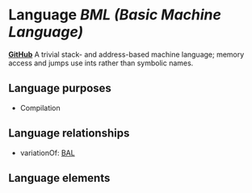 # Language _BML (Basic Machine Language)_
**[GitHub](https://github.com/softlang/yas/blob/master/BML)**
A trivial stack- and address-based machine language; memory access and jumps use ints rather than symbolic names.

## Language purposes
* Compilation

## Language relationships
* variationOf: [BAL](http://softlang.github.io/yas/languages/BAL.html)

## Language elements
